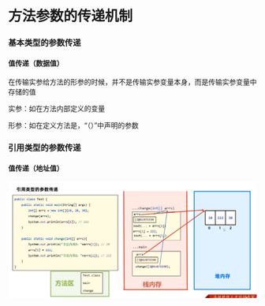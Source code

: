 # 方法参数的传递机制

### 基本类型的参数传递

#### 值传递（数据值）

在传输实参给方法的形参的时候，并不是传输实参变量本身，而是传输实参变量中存储的值

实参：如在方法内部定义的变量

形参：如在定义方法是，“（）”中声明的参数

### 引用类型的参数传递

#### 值传递（地址值）

![](<../.gitbook/assets/image (3) (1) (1).png>)
